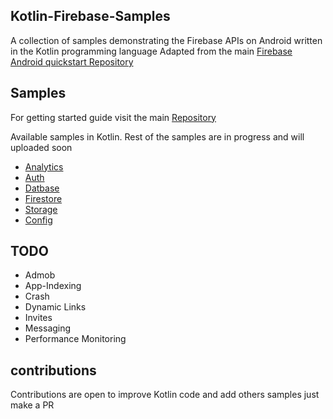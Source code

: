 ## Kotlin-Firebase-Samples

A collection of samples demonstrating the Firebase APIs on Android written in the Kotlin programming language Adapted from the main [Firebase Android quickstart Repository](https://github.com/firebase/quickstart-android)

## Samples
For getting started guide visit the main [Repository](https://github.com/firebase/quickstart-android)

Available samples in Kotlin. Rest of the samples are in progress and will uploaded soon

* [Analytics](https://github.com/Ahmed-Abdelmeged/Kotlin-Firebase-Samples/tree/master/analytics)
* [Auth](https://github.com/Ahmed-Abdelmeged/Kotlin-Firebase-Samples/tree/master/auth)
* [Datbase](https://github.com/Ahmed-Abdelmeged/Kotlin-Firebase-Samples/tree/master/database)
* [Firestore](https://github.com/Ahmed-Abdelmeged/Kotlin-Firebase-Samples/tree/master/firestore)
* [Storage](https://github.com/Ahmed-Abdelmeged/Kotlin-Firebase-Samples/tree/master/storage)
* [Config](https://github.com/Ahmed-Abdelmeged/Kotlin-Firebase-Samples/tree/master/config)

## TODO
* Admob
* App-Indexing
* Crash
* Dynamic Links
* Invites
* Messaging
* Performance Monitoring

## contributions
Contributions are open to improve Kotlin code and add others samples just make a PR
